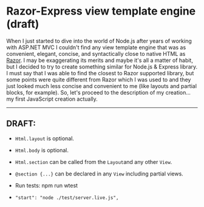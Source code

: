 # Razor-Express view template engine (draft)


When I just started to dive into the world of Node.js after years of working with ASP.NET MVC I couldn't find any view template engine that was as convenient, elegant, concise, and syntactically close to native HTML as [Razor](https://docs.microsoft.com/en-us/aspnet/core/mvc/views/layout). I may be exaggerating its merits and maybe it's all a matter of habit, but I decided to try to create something similar for Node.js & Express library. I must say that I was able to find the closest to Razor supported library, but some points were quite different from Razor which I was used to and they just looked much less concise and convenient to me (like layouts and partial blocks, for example). So, let's proceed to the description of my creation... my first JavaScript creation actually.




----------------------
DRAFT:
----------------------
* `Html.layout` is optional.
* `Html.body` is optional.
* `Html.section` can be called from the `Layout`and any other `View`.
* `@section {...}` can be declared in any `View` including partial views.

* Run tests: npm run wtest
*     "start": "node ./test/server.live.js",
